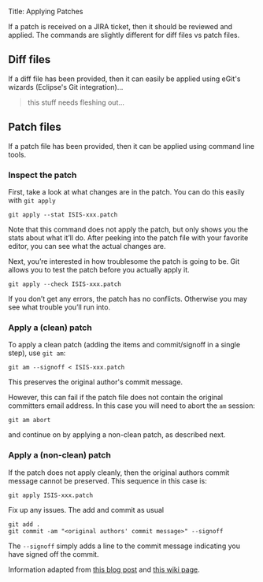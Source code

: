 Title: Applying Patches

[//]: # (content copied to _user-guide_xxx)

If a patch is received on a JIRA ticket, then it should be reviewed and applied.  The commands are slightly different for diff files vs patch files.

## Diff files

If a diff file has been provided, then it can easily be applied using eGit's wizards  (Eclipse's Git integration)...


>this stuff needs fleshing out...

## Patch files

If a patch file has been provided, then it can be applied using command line tools.

### Inspect the patch

First, take a look at what changes are in the patch. You can do this easily with `git apply`

    git apply --stat ISIS-xxx.patch

Note that this command does not apply the patch, but only shows you the stats about what it’ll do. After peeking into the patch file with your favorite editor, you can see what the actual changes are.

Next, you’re interested in how troublesome the patch is going to be. Git allows you to test the patch before you actually apply it.

    git apply --check ISIS-xxx.patch

If you don’t get any errors, the patch has no conflicts. Otherwise you may see what trouble you’ll run into.

### Apply a (clean) patch

To apply a clean patch (adding the items and commit/signoff in a single step), use `git am`:

    git am --signoff < ISIS-xxx.patch

This preserves the original author's commit message.

However, this can fail if the patch file does not contain the original committers email address.  In this case you will need to abort the `am` session:

    git am abort

and continue on by applying a non-clean patch, as described next.

### Apply a (non-clean) patch

If the patch does not apply cleanly, then the original authors commit message cannot be preserved.  This sequence in this case is:

    git apply ISIS-xxx.patch

Fix up any issues.  The add and commit as usual

    git add .
    git commit -am "<original authors' commit message>" --signoff

The `--signoff` simply adds a line to the commit message indicating you have signed off the commit.

Information adapted from [this blog post](https://ariejan.net/2009/10/26/how-to-create-and-apply-a-patch-with-git/) and [this wiki page](http://wiki.eclipse.org/Jetty/Contributor/Contributing_Patches).

